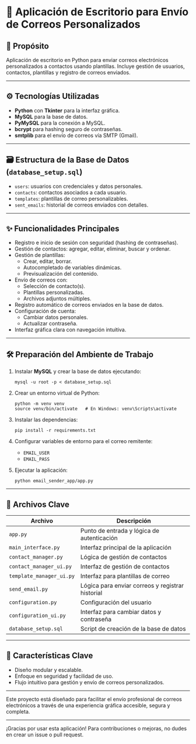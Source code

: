 # 📧 Aplicación de Escritorio para Envío de Correos Personalizados

## 🧩 Propósito

Aplicación de escritorio en Python para enviar correos electrónicos personalizados a contactos usando plantillas. Incluye gestión de usuarios, contactos, plantillas y registro de correos enviados.

---

## ⚙️ Tecnologías Utilizadas

- **Python** con **Tkinter** para la interfaz gráfica.
- **MySQL** para la base de datos.
- **PyMySQL** para la conexión a MySQL.
- **bcrypt** para hashing seguro de contraseñas.
- **smtplib** para el envío de correos vía SMTP (Gmail).

---

## 🗃️ Estructura de la Base de Datos (`database_setup.sql`)

- `users`: usuarios con credenciales y datos personales.
- `contacts`: contactos asociados a cada usuario.
- `templates`: plantillas de correo personalizables.
- `sent_emails`: historial de correos enviados con detalles.

---

## ✨ Funcionalidades Principales

- Registro e inicio de sesión con seguridad (hashing de contraseñas).
- Gestión de contactos: agregar, editar, eliminar, buscar y ordenar.
- Gestión de plantillas:
  - Crear, editar, borrar.
  - Autocompletado de variables dinámicas.
  - Previsualización del contenido.
- Envío de correos con:
  - Selección de contacto(s).
  - Plantillas personalizadas.
  - Archivos adjuntos múltiples.
- Registro automático de correos enviados en la base de datos.
- Configuración de cuenta:
  - Cambiar datos personales.
  - Actualizar contraseña.
- Interfaz gráfica clara con navegación intuitiva.

---

## 🛠️ Preparación del Ambiente de Trabajo

1. Instalar **MySQL** y crear la base de datos ejecutando:
   ```
   mysql -u root -p < database_setup.sql
   ```

2. Crear un entorno virtual de Python:
   ```
   python -m venv venv
   source venv/bin/activate   # En Windows: venv\Scripts\activate
   ```

3. Instalar las dependencias:
   ```
   pip install -r requirements.txt
   ```

4. Configurar variables de entorno para el correo remitente:
   - `EMAIL_USER`
   - `EMAIL_PASS`

5. Ejecutar la aplicación:
   ```
   python email_sender_app/app.py
   ```

---

## 📁 Archivos Clave

| Archivo                         | Descripción                                        |
|--------------------------------|----------------------------------------------------|
| `app.py`                       | Punto de entrada y lógica de autenticación         |
| `main_interface.py`            | Interfaz principal de la aplicación                |
| `contact_manager.py`           | Lógica de gestión de contactos                     |
| `contact_manager_ui.py`        | Interfaz de gestión de contactos                   |
| `template_manager_ui.py`       | Interfaz para plantillas de correo                 |
| `send_email.py`                | Lógica para enviar correos y registrar historial   |
| `configuration.py`             | Configuración del usuario                          |
| `configuration_ui.py`          | Interfaz para cambiar datos y contraseña           |
| `database_setup.sql`           | Script de creación de la base de datos             |

---

## 🧩 Características Clave

- Diseño modular y escalable.
- Enfoque en seguridad y facilidad de uso.
- Flujo intuitivo para gestión y envío de correos personalizados.

---

Este proyecto está diseñado para facilitar el envío profesional de correos electrónicos a través de una experiencia gráfica accesible, segura y completa.

---

¡Gracias por usar esta aplicación! Para contribuciones o mejoras, no dudes en crear un issue o pull request.
